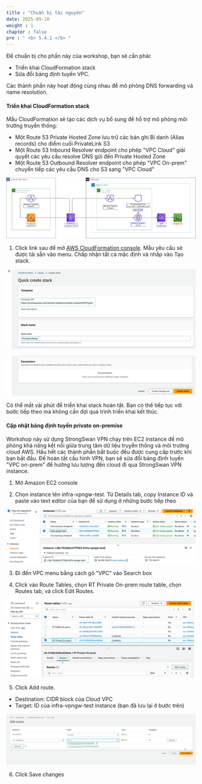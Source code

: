 ```yaml
---
title : "Chuẩn bị tài nguyên"
date: 2025-09-10
weight : 1
chapter : false
pre : " <b> 5.4.1 </b> "
---
```


Để chuẩn bị cho phần này của workshop, bạn sẽ cần phải:
+ Triển khai CloudFormation stack
+ Sửa đổi bảng định tuyến VPC.

Các thành phần này hoạt động cùng nhau để mô phỏng DNS forwarding và name resolution.

#### Triển khai CloudFormation stack

Mẫu CloudFormation sẽ tạo các dịch vụ bổ sung để hỗ trợ mô phỏng môi trường truyền thống:
+ Một Route 53 Private Hosted Zone lưu trữ các bản ghi Bí danh (Alias records) cho điểm cuối PrivateLink S3
+ Một Route 53 Inbound Resolver endpoint cho phép "VPC Cloud" giải quyết các yêu cầu resolve DNS gửi đến Private Hosted Zone
+ Một Route 53 Outbound Resolver endpoint cho phép "VPC On-prem" chuyển tiếp các yêu cầu DNS cho S3 sang "VPC Cloud"

![route 53 diagram](/images/5-Workshop/5.4-S3-onprem/route53.png)

1. Click link sau để mở [AWS CloudFormation console](https://us-east-1.console.aws.amazon.com/cloudformation/home?region=us-east-1#/stacks/quickcreate?templateURL=https://s3.amazonaws.com/reinvent-endpoints-builders-session/R53CF.yaml&stackName=PLOnpremSetup). Mẫu yêu cầu sẽ được tải sẵn vào menu. Chấp nhận tất cả mặc định và nhấp vào Tạo stack.

![Create stack](/images/5-Workshop/5.4-S3-onprem/create-stack.png)

![Button](/images/5-Workshop/5.4-S3-onprem/create-stack-button.png)

Có thể mất vài phút để triển khai stack hoàn tất. Bạn có thể tiếp tục với bước tiếp theo mà không cần đợi quá trình triển khai kết thúc.

####  Cập nhật bảng định tuyến private on-premise 

Workshop này sử dụng StrongSwan VPN chạy trên EC2 instance để mô phỏng khả năng kết nối giữa trung tâm dữ liệu truyền thống và môi trường cloud AWS. Hầu hết các thành phần bắt buộc đều được cung cấp trước khi bạn bắt đầu. Để hoàn tất cấu hình VPN, bạn sẽ sửa đổi bảng định tuyến "VPC on-prem" để hướng lưu lượng đến cloud đi qua StrongSwan VPN instance.

1. Mở Amazon EC2 console 

2. Chọn instance tên infra-vpngw-test. Từ Details tab, copy Instance ID và paste vào text editor của bạn để sử dụng ở những bước tiếp theo

![ec2 id](/images/5-Workshop/5.4-S3-onprem/ec2-onprem-id.png)

3. Đi đến VPC menu bằng cách gõ "VPC" vào Search box

4. Click vào Route Tables, chọn RT Private On-prem route table, chọn Routes tab, và click Edit Routes.

![rt](/images/5-Workshop/5.4-S3-onprem/rt.png)

5. Click Add route.
+ Destination: CIDR block của Cloud VPC
+ Target: ID của infra-vpngw-test instance (bạn đã lưu lại ở bước trên)

![add route](/images/5-Workshop/5.4-S3-onprem/add-route.png)

6. Click Save changes




